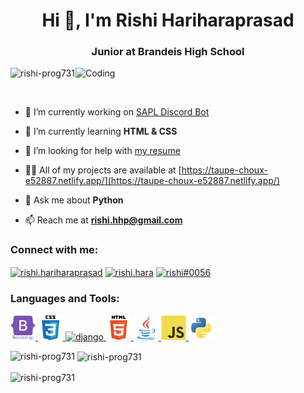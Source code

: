 <h1 align="center">Hi 👋, I'm Rishi Hariharaprasad</h1>
<h3 align="center">Junior at Brandeis High School</h3>
<img align="right" alt="Coding" width="400" src="https://cdn.dribbble.com/users/1162077/screenshots/3848914/programmer.gif">

<p align="left"> <img src="https://komarev.com/ghpvc/?username=rishi-prog731&label=Profile%20views&color=0e75b6&style=flat" alt="rishi-prog731" /> </p>

<p align="left"> <a href="https://twitter.com/" target="blank"><img src="https://img.shields.io/twitter/follow/?logo=twitter&style=for-the-badge" alt="" /></a> </p>

- 🔭 I’m currently working on [SAPL Discord Bot](https://github.com/Rishi-prog731/sapl-discord-bot)

- 🌱 I’m currently learning **HTML & CSS**

- 🤝 I’m looking for help with [my resume](https://github.com/Rishi-prog731/one-pager-resume)

- 👨‍💻 All of my projects are available at [https://taupe-choux-e52887.netlify.app/](https://taupe-choux-e52887.netlify.app/)

- 💬 Ask me about **Python**

- 📫 Reach me at **rishi.hhp@gmail.com**

<h3 align="left">Connect with me:</h3>
<p align="left">
<a href="https://fb.com/rishi.hariharaprasad" target="blank"><img align="center" src="https://raw.githubusercontent.com/rahuldkjain/github-profile-readme-generator/master/src/images/icons/Social/facebook.svg" alt="rishi.hariharaprasad" height="30" width="40" /></a>
<a href="https://instagram.com/rishi.hara" target="blank"><img align="center" src="https://raw.githubusercontent.com/rahuldkjain/github-profile-readme-generator/master/src/images/icons/Social/instagram.svg" alt="rishi.hara" height="30" width="40" /></a>
<a href="https://discord.gg/rishi#0056" target="blank"><img align="center" src="https://raw.githubusercontent.com/rahuldkjain/github-profile-readme-generator/master/src/images/icons/Social/discord.svg" alt="rishi#0056" height="30" width="40" /></a>
</p>

<h3 align="left">Languages and Tools:</h3>
<p align="left"> <a href="https://getbootstrap.com" target="_blank" rel="noreferrer"> <img src="https://raw.githubusercontent.com/devicons/devicon/master/icons/bootstrap/bootstrap-plain-wordmark.svg" alt="bootstrap" width="40" height="40"/> </a> <a href="https://www.w3schools.com/css/" target="_blank" rel="noreferrer"> <img src="https://raw.githubusercontent.com/devicons/devicon/master/icons/css3/css3-original-wordmark.svg" alt="css3" width="40" height="40"/> </a> <a href="https://www.djangoproject.com/" target="_blank" rel="noreferrer"> <img src="https://cdn.worldvectorlogo.com/logos/django.svg" alt="django" width="40" height="40"/> </a> <a href="https://www.w3.org/html/" target="_blank" rel="noreferrer"> <img src="https://raw.githubusercontent.com/devicons/devicon/master/icons/html5/html5-original-wordmark.svg" alt="html5" width="40" height="40"/> </a> <a href="https://www.java.com" target="_blank" rel="noreferrer"> <img src="https://raw.githubusercontent.com/devicons/devicon/master/icons/java/java-original.svg" alt="java" width="40" height="40"/> </a> <a href="https://developer.mozilla.org/en-US/docs/Web/JavaScript" target="_blank" rel="noreferrer"> <img src="https://raw.githubusercontent.com/devicons/devicon/master/icons/javascript/javascript-original.svg" alt="javascript" width="40" height="40"/> </a> <a href="https://www.python.org" target="_blank" rel="noreferrer"> <img src="https://raw.githubusercontent.com/devicons/devicon/master/icons/python/python-original.svg" alt="python" width="40" height="40"/> </a> </p>

<p><img align="left" src="https://github-readme-stats.vercel.app/api/top-langs?username=rishi-prog731&show_icons=true&locale=en&layout=compact" alt="rishi-prog731" /></p>

<p>&nbsp;<img align="center" src="https://github-readme-stats.vercel.app/api?username=rishi-prog731&show_icons=true&locale=en" alt="rishi-prog731" /></p>

<p><img align="center" src="https://github-readme-streak-stats.herokuapp.com/?user=rishi-prog731&" alt="rishi-prog731" /></p>
